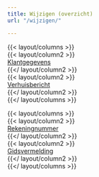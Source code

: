 ```yaml
---
title: Wijzigen (overzicht)
url: "/wijzigen/"

---
```


{{< layout/columns >}}  
{{< layout/column2 >}}  
[Klantgegevens](/wijzigen/klantgegevens/)  
{{</ layout/column2 >}}  
{{< layout/column2 >}}  
[Verhuisbericht](/wijzigen/verhuisbericht/)  
{{</ layout/column2 >}}  
{{</ layout/columns >}}

{{< layout/columns >}}  
{{< layout/column2 >}}  
[Rekeningnummer](/wijzigen/rekeningnummer/)  
{{</ layout/column2 >}}  
{{< layout/column2 >}}  
[Gidsvermelding](/wijzigen/gidsvermelding/)  
{{</ layout/column2 >}}  
{{</ layout/columns >}}